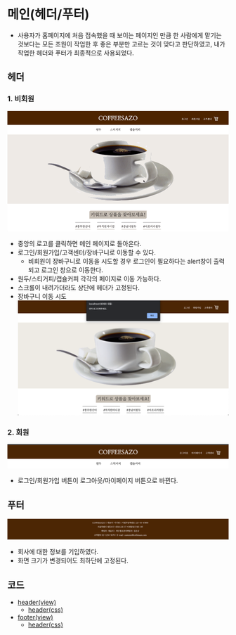 # 메인(헤더/푸터)
- 사용자가 홈페이지에 처음 접속했을 때 보이는 페이지인 만큼 한 사람에게 맡기는 것보다는 모든 조원이 작업한 후 좋은 부분만 고르는 것이 맞다고 판단하였고, 내가 작업한 헤더와 푸터가 최종적으로 사용되었다.
## 헤더
### 1. 비회원
![](img/header.gif)<br/>
- 중앙의 로고를 클릭하면 메인 페이지로 돌아온다.
- 로그인/회원가입/고객센터/장바구니로 이동할 수 있다.
  - 비회원이 장바구니로 이동을 시도할 경우 로그인이 필요하다는 alert창이 출력되고 로그인 창으로 이동한다.
- 원두/스티거피/캡슐커피 각각의 페이지로 이동 가능하다.
- 스크롤이 내려가더라도 상단에 헤더가 고정된다.
- 장바구니 이동 시도
![](img/cart_not_login.png)<br/>
### 2. 회원
![](img/header_login.png)<br/>
- 로그인/회원가입 버튼이 로그아웃/마이페이지 버튼으로 바뀐다.

## 푸터
![](img/footer.png)<br/>
- 회사에 대한 정보를 기입하였다.
- 화면 크기가 변경되어도 최하단에 고정된다.

## 코드
- [header(view)](src/header.jsp)
  - [header(css)](src/header.css)
- [footer(view)](src/footer.jsp)
  - [header(css)](src/footer.css)